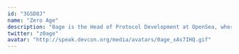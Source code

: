 ```yaml
---
id: "3GSD8J"
name: "Zero Age"
description: "0age is the Head of Protocol Development at OpenSea, where he oversees the protocol development of the entire OpenSea platform. He is the author of Seaport, a new open-source protocol powering NFT marketplaces like OpenSea. Prior to OpenSea, 0age was the CTO of Dharma Labs (acquired by OpenSea)."
twitter: "z0age"
avatar: "http://speak.devcon.org/media/avatars/0age_xAs7IHQ.gif"
---
```

